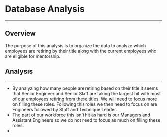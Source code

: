 # Database Analysis
---
## Overview
The purpose of this analysis is to organize the data to analyze which employees are retiring by their title along with the current employees who are eligible for mentorship. 

## Analysis
---
* By analyzing how many people are retiring based on their title it seems that Senior Engineer and Senior Staff are taking the largest hit with most of our employees retiring from these titles. We will need to focus more on filling these roles. Following this roles we then need to focus on are Engineers followed by Staff and Technique Leader. 
* The part of our workforce this isn't hit as hard is our Managers and Assistant Engineers so we do not need to focus as much on filling these roles. 
* 
